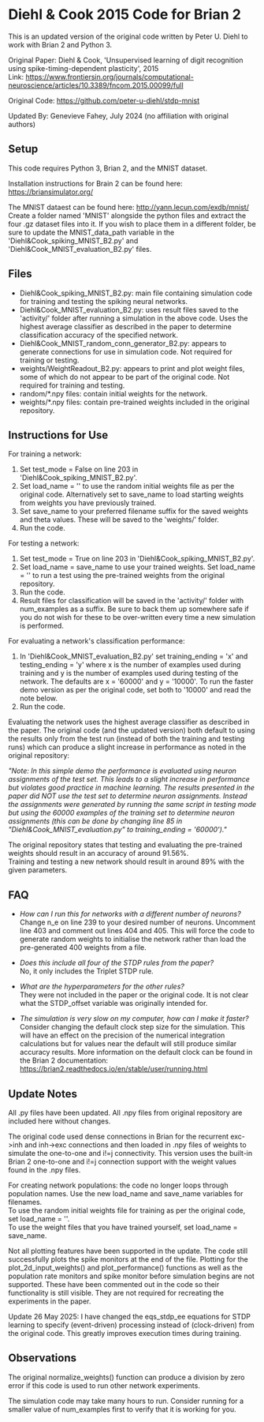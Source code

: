# Diehl & Cook 2015 Code for Brian 2

This is an updated version of the original code written by Peter U. Diehl to work with Brian 2 and Python 3.

Original Paper: Diehl & Cook, 'Unsupervised learning of digit recognition using spike-timing-dependent plasticity', 2015  
Link: https://www.frontiersin.org/journals/computational-neuroscience/articles/10.3389/fncom.2015.00099/full

Original Code: https://github.com/peter-u-diehl/stdp-mnist

Updated By: Genevieve Fahey, July 2024 (no affiliation with original authors)


## Setup

This code requires Python 3, Brian 2, and the MNIST dataset.

Installation instructions for Brain 2 can be found here: https://briansimulator.org/

The MNIST dataest can be found here: http://yann.lecun.com/exdb/mnist/  
Create a folder named 'MNIST' alongside the python files and extract the four .gz dataset files into it.
If you wish to place them in a different folder, be sure to update the MNIST_data_path variable in the 'Diehl&Cook_spiking_MNIST_B2.py' and 'Diehl&Cook_MNIST_evaluation_B2.py' files. 


## Files

- Diehl&Cook_spiking_MNIST_B2.py: main file containing simulation code for training and testing the spiking neural networks.
- Diehl&Cook_MNIST_evaluation_B2.py: uses result files saved to the 'activity/' folder after running a simulation in the above code. Uses the highest average classifier as described in the paper to determine classification accuracy of the specified network.
- Diehl&Cook_MNIST_random_conn_generator_B2.py: appears to generate connections for use in simulation code. Not required for training or testing.
- weights/WeightReadout_B2.py: appears to print and plot weight files, some of which do not appear to be part of the original code. Not required for training and testing.
- random/\*.npy files: contain initial weights for the network.
- weights/\*.npy files: contain pre-trained weights included in the original repository.


## Instructions for Use

For training a network:
1. Set test_mode = False on line 203 in 'Diehl&Cook_spiking_MNIST_B2.py'.
2. Set load_name = '' to use the random initial weights file as per the original code. Alternatively set to save_name to load starting weights from weights you have previously trained.
3. Set save_name to your preferred filename suffix for the saved weights and theta values. These will be saved to the 'weights/' folder.
4. Run the code.

For testing a network:
1. Set test_mode = True on line 203 in 'Diehl&Cook_spiking_MNIST_B2.py'.
2. Set load_name = save_name to use your trained weights. Set load_name = '' to run a test using the pre-trained weights from the original repository.
3. Run the code.
4. Result files for classification will be saved in the 'activity/' folder with num_examples as a suffix. Be sure to back them up somewhere safe if you do not wish for these to be over-written every time a new simulation is performed.

For evaluating a network's classification performance:
1. In 'Diehl&Cook_MNIST_evaluation_B2.py' set training_ending = 'x' and testing_ending = 'y' where x is the number of examples used during training and y is the number of examples used during testing of the network. The defaults are x = '60000' and y = '10000'. To run the faster demo version as per the original code, set both to '10000' and read the note below.
2. Run the code.

Evaluating the network uses the highest average classifier as described in the paper. The original code (and the updated version) both default to using the results only from the test run (instead of both the training and testing runs) which can produce a slight increase in performance as noted in the original repository:

*"Note:
In this simple demo the performance is evaluated using neuron assignments of the test set. This leads to a slight increase in performance but violates good practice in machine learning. The results presented in the paper did NOT use the test set to determine neuron assignments. Instead the assignments were generated by running the same script in testing mode but using the 60000 examples of the training set to determine neuron assignments (this can be done by changing line 85 in "Diehl&Cook_MNIST_evaluation.py" to training_ending = '60000')."*

The original repository states that testing and evaluating the pre-trained weights should result in an accuracy of around 91.56%.  
Training and testing a new network should result in around 89% with the given parameters. 


## FAQ

- *How can I run this for networks with a different number of neurons?*  
Change n_e on line 239 to your desired number of neurons. Uncomment line 403 and comment out lines 404 and 405. This will force the code to generate random weights to initialise the network rather than load the pre-generated 400 weights from a file.

- *Does this include all four of the STDP rules from the paper?*  
No, it only includes the Triplet STDP rule.

- *What are the hyperparameters for the other rules?*  
They were not included in the paper or the original code. It is not clear what the STDP_offset variable was originally intended for.

- *The simulation is very slow on my computer, how can I make it faster?*  
Consider changing the default clock step size for the simulation. This will have an effect on the precision of the numerical integration calculations but for values near the default will still produce similar accuracy results. More information on the default clock can be found in the Brian 2 documentation: https://brian2.readthedocs.io/en/stable/user/running.html


## Update Notes

All .py files have been updated. All .npy files from original repository are included here without changes.

The original code used dense connections in Brian for the recurrent exc->inh and inh->exc connections and then loaded in .npy files of weights to simulate the one-to-one and i!=j connectivity. This version uses the built-in Brian 2 one-to-one and i!=j connection support with the weight values found in the .npy files.

For creating network populations: the code no longer loops through population names. Use the new load_name and save_name variables for filenames.  
To use the random initial weights file for training as per the original code, set load_name = ''.  
To use the weight files that you have trained yourself, set load_name = save_name.

Not all plotting features have been supported in the update. The code still successfully plots the spike monitors at the end of the file. Plotting for the plot_2d_input_weights() and plot_performance() functions as well as the population rate monitors and spike monitor before simulation begins are not supported. These have been commented out in the code so their functionality is still visible. They are not required for recreating the experiments in the paper.

Update 26 May 2025: I have changed the eqs_stdp_ee equations for STDP learning to specify (event-driven) processing instead of (clock-driven) from the original code. This greatly improves execution times during training. 


## Observations

The original normalize_weights() function can produce a division by zero error if this code is used to run other network experiments.

The simulation code may take many hours to run. Consider running for a smaller value of num_examples first to verify that it is working for you.
